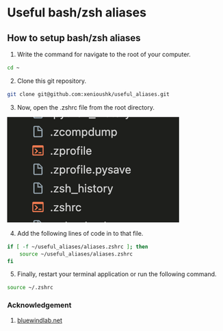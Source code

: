 # Useful bash/zsh aliases

## How to setup bash/zsh aliases

1. Write the command for navigate to the root of your computer.

```bash
cd ~
```

2. Clone this git repository.

```bash
git clone git@github.com:xenioushk/useful_aliases.git
```

3. Now, open the .zshrc file from the root directory.

![where is the .zshrc file](previews/zshrc_file.png)

4. Add the following lines of code in to that file.

```bash
if [ -f ~/useful_aliases/aliases.zshrc ]; then
    source ~/useful_aliases/aliases.zshrc
fi
```

5. Finally, restart your terminal application or run the following command.

```bash
source ~/.zshrc
```

### Acknowledgement

1. [bluewindlab.net](https://bluewindlab.net)
